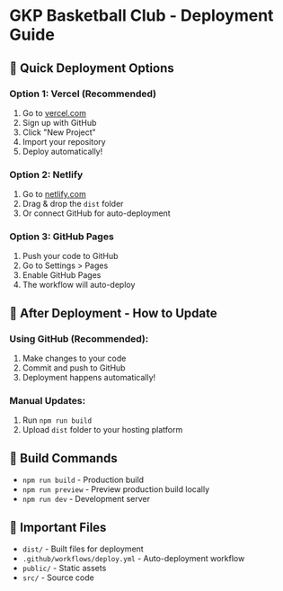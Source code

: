 # GKP Basketball Club - Deployment Guide

## 🚀 Quick Deployment Options

### Option 1: Vercel (Recommended)
1. Go to [vercel.com](https://vercel.com)
2. Sign up with GitHub
3. Click "New Project"
4. Import your repository
5. Deploy automatically!

### Option 2: Netlify
1. Go to [netlify.com](https://netlify.com)
2. Drag & drop the `dist` folder
3. Or connect GitHub for auto-deployment

### Option 3: GitHub Pages
1. Push your code to GitHub
2. Go to Settings > Pages
3. Enable GitHub Pages
4. The workflow will auto-deploy

## 📝 After Deployment - How to Update

### Using GitHub (Recommended):
1. Make changes to your code
2. Commit and push to GitHub
3. Deployment happens automatically!

### Manual Updates:
1. Run `npm run build`
2. Upload `dist` folder to your hosting platform

## 🔧 Build Commands
- `npm run build` - Production build
- `npm run preview` - Preview production build locally
- `npm run dev` - Development server

## 📁 Important Files
- `dist/` - Built files for deployment
- `.github/workflows/deploy.yml` - Auto-deployment workflow
- `public/` - Static assets
- `src/` - Source code
